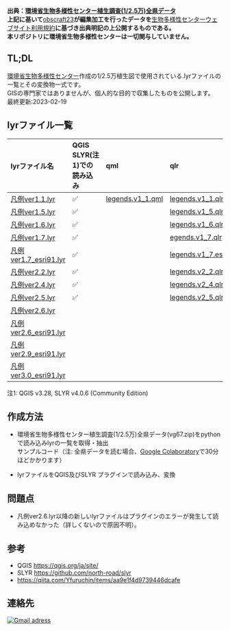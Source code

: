 **出典：[環境省生物多様性センター植生調査(1/2.5万)全県データ](http://gis.biodic.go.jp/webgis/sc-025.html?kind=vg67)** <br>
**上記に基いて**[obscraft23](https://github.com/obscraft23)**が編集加工を行ったデータを**[生物多様性センターウェブサイト利用規約](https://www.biodic.go.jp/copyright/terms_of_service.html)**に基づき出典明記の上公開するものである。** <br>
**本リポジトリに環境省生物多様性センターは一切関与していません。** <br>

## TL;DL

[環境省生物多様性センター](https://www.biodic.go.jp/)作成の1/2.5万植生図で使用されている.lyrファイルの一覧とその変換物一式です。<br>
GISの専門家ではありませんが、個人的な目的で収集したものを公開します。<br>
最終更新:2023-02-19

## lyrファイル一覧
| lyrファイル名 | QGIS SLYR(注1)での読み込み |  qml | qlr | xml | png |
|:------ |:------ |:------ |:------ |:------ |:------ |
|[凡例ver1.1.lyr](lyr/凡例ver1.1.lyr)| :white_check_mark: | [legends.v1_1.qml](xml/legends.v1_1.qml)|[legends.v1_1.qlr](xml/legends.v1_1.qlr) | [legends.v1_1.xml](xml/legends.v1_1.xml)| [png.legends.v1_1](png/png.legends.v1_1) |
|[凡例ver1.5.lyr](lyr/凡例ver1.5.lyr)| :white_check_mark: | |[legends.v1_5.qlr](xml/legends.v1_5.qlr) | [legends.v1_5.xml](xml/legends.v1_5.xml)| [png.legends.v1_5](png/png.legends.v1_5)|
|[凡例ver1.6.lyr](lyr/凡例ver1.6.lyr)| :white_check_mark: | | [legends.v1_6.qlr](xml/legends.v1_6.qlr)| [legends.v1_6.xml](xml/legends.v1_6.xml)| [png.legends.v1_6](png/png.legends.v1_6)|
|[凡例ver1.7.lyr](lyr/凡例ver1.7.lyr)| :white_check_mark:| | [egends.v1_7.qlr](xml/legends.v1_7.qlr)| [legends.v1_7.xml](xml/legends.v1_7.xml)| [png.legends.v1_7](png/png.legends.v1_7)|
|[凡例ver1.7_esri91.lyr](lyr/凡例ver1.7_esri91.lyr)| :white_check_mark:| | [legends.v1_7.esri91.qlr](xml/legends.v1_1.qlr)| [legends.v1_7.esri91.xml](xml/legends.v1_7.esri91.xml)| [png.legends.v1_7.esri91](png/png.legends.v1_7.esri91)|
|[凡例ver2.2.lyr](lyr/凡例ver2.2.lyr)| :white_check_mark:| |[legends.v2_2.qlr](xml/legends.v2_2.qlr) | [legends.v2_2.xml](xml/legends.v2_2.xml)| [png.legends.v2_2](png/png.legends.v2_2)|
|[凡例ver2.4.lyr](lyr/凡例ver2.4.lyr)| :white_check_mark:| | [legends.v2_4.qlr](xml/legends.v2_4.qlr)| [legends.v2_4.xml](xml/legends.v2_4.xml)| [png.legends.v2_4](png/png.legends.v2_4)|
|[凡例ver2.5.lyr](lyr/凡例ver2.5.lyr)| :white_check_mark:| | [legends.v2_5.qlr](xml/legends.v2_5.qlr)| [legends.v2_5.xml](xml/legends.v2_5.xml)| [png.legends.v2_5](png/png.legends.v2_5)|
|[凡例ver2.6.lyr](lyr/凡例ver2.6.lyr)| | | | | |
|[凡例ver2.6_esri91.lyr](lyr/凡例ver2.6_esri91.lyr)| | | | | |
|[凡例ver2.9_esri91.lyr](lyr/凡例ver2.9_esri91.lyr)| | | | | |
|[凡例ver3.0_esri91.lyr](lyr/凡例ver3.0_esri91.lyr)| | | | | |

注1: QGIS v3.28, SLYR v4.0.6 (Community Edition)

## 作成方法

+ 環境省生物多様性センター植生調査(1/2.5万)全県データ(vg67.zip)をpythonで読み込みlyrの一覧を取得・抽出<br>
サンプルコード（注: 全県データを読む場合、[Google Colaboratory](https://colab.research.google.com/?hl=ja)で30分ほどかかります）

+ lyrファイルをQGIS及びSLYR プラグインで読み込み、変換

## 問題点
+ 凡例ver2.6.lyr以降の新しいlyrファイルはプラグインのエラーが発生して読み込めなかった（詳しくないので原因不明）。

## 参考
+ QGIS https://qgis.org/ja/site/
+ SLYR https://github.com/north-road/slyr
+ https://qiita.com/Yfuruchin/items/aa9e1f4d9739446dcafe

## 連絡先

[![Gmail adress](https://img.shields.io/badge/Gmail-D14836?style=for-the-badge&logo=gmail&logoColor=white)](obscraft23@gmail.com)
